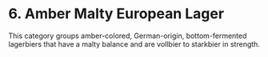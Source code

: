 # 6. Amber Malty European Lager

This category groups amber-colored, German-origin, bottom-fermented lagerbiers that have a malty balance and are vollbier to starkbier in strength.